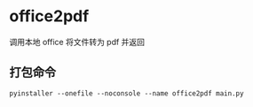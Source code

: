 # office2pdf

调用本地 office 将文件转为 pdf 并返回

## 打包命令

`pyinstaller --onefile --noconsole --name office2pdf main.py`